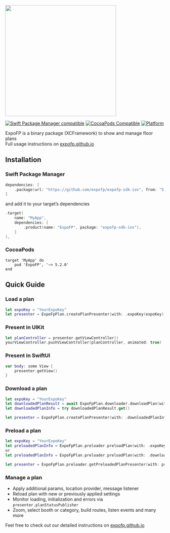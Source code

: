 <img src="https://expofp.com/template/img/site-header-logo-inverse.png" width="350"/>

[![Swift Package Manager compatible](https://img.shields.io/badge/SPM-compatible-brightgreen.svg)](https://github.com/apple/swift-package-manager)
[![CocoaPods Compatible](https://img.shields.io/cocoapods/v/ExpoFP.svg)](https://cocoapods.org/pods/ExpoFP)
[![Platform](https://img.shields.io/badge/Platforms-%20iOS%20|%20iPadOS-lightgrey.svg)](https://expofp.github.io/expofp-sdk-ios/documentation/expofp/)

ExpoFP is a binary package (XCFramework) to show and manage floor plans<br>
Full usage instructions on [expofp.github.io](https://expofp.github.io/expofp-sdk-ios/documentation/expofp/)

## Installation
### Swift Package Manager

```swift
dependencies: [
    .package(url: "https://github.com/expofp/expofp-sdk-ios", from: "5.2.0"),
]
```

and add it to your target’s dependencies

```swift
.target(
    name: "MyApp",
    dependencies: [
        .product(name: "ExpoFP", package: "expofp-sdk-ios"),
    ]
),
```

### CocoaPods

```
target 'MyApp' do
    pod 'ExpoFP', '~> 5.2.0'
end
```

## Quick Guide
### Load a plan

```swift
let expoKey = "YourExpoKey"
let presenter = ExpoFpPlan.createPlanPresenter(with: .expoKey(expoKey))
```

### Present in UIKit

```swift
let planController = presenter.getViewController()
yourViewController.pushViewController(planController, animated: true)
```

### Present in SwiftUI

```swift
var body: some View {
    presenter.getView()
}
```
### Download a plan

```swift
let expoKey = "YourExpoKey"
let downloadedPlanResult = await ExpoFpPlan.downloader.downloadPlan(withExpoKey: expoKey) // Also awailable with completion
let downloadedPlanInfo = try downloadedPlanResult.get()

let presenter = ExpoFpPlan.createPlanPresenter(with: .downloadedPlanInfo(downloadedPlanInfo))
```

### Preload a plan

```swift
let expoKey = "YourExpoKey"
let preloadedPlanInfo = ExpoFpPlan.preloader.preloadPlan(with: .expoKey(expoKey))
or
let preloadedPlanInfo = ExpoFpPlan.preloader.preloadPlan(with: .downloadedPlanInfo(downloadedPlanInfo))

let presenter = ExpoFpPlan.preloader.getPreloadedPlanPresenter(with: preloadedPlanInfo)
```

### Manage a plan

* Apply additional params, location provider, message listener
* Reload plan with new or previously applied settings
* Monitor loading, initialization and errors via `presenter.planStatusPublisher`
* Zoom, select booth or category, build routes, listen events and many more

Feel free to check out our detailed instructions on [expofp.github.io](https://expofp.github.io/expofp-sdk-ios/documentation/expofp/)

